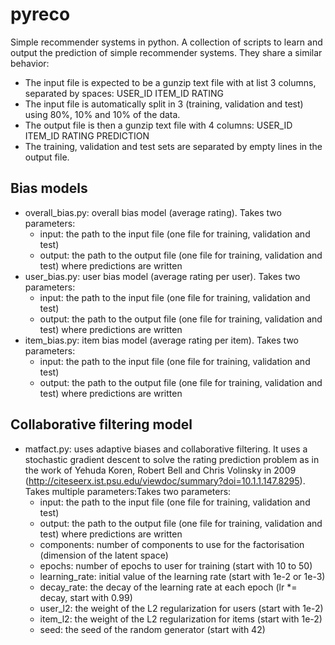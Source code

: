 # pyreco
Simple recommender systems in python.
A collection of scripts to learn and output the prediction of simple recommender systems.
They share a similar behavior: 
* The input file is expected to be a gunzip text file with at list 3 columns, separated by spaces: USER_ID ITEM_ID RATING
* The input file is automatically split in 3 (training, validation and test) using 80%, 10% and 10% of the data.
* The output file is then a gunzip text file with 4 columns: USER_ID ITEM_ID RATING PREDICTION
* The training, validation and test sets are separated by empty lines in the output file.

## Bias models
* overall_bias.py: overall bias model (average rating). Takes two parameters:
  * input: the path to the input file (one file for training, validation and test)
  * output: the path to the output file (one file for training, validation and test) where predictions are written
* user_bias.py: user bias model (average rating per user). Takes two parameters:
  * input: the path to the input file (one file for training, validation and test)
  * output: the path to the output file (one file for training, validation and test) where predictions are written
* item_bias.py: item bias model (average rating per item). Takes two parameters:
  * input: the path to the input file (one file for training, validation and test)
  * output: the path to the output file (one file for training, validation and test) where predictions are written

## Collaborative filtering model
* matfact.py: uses adaptive biases and collaborative filtering. It uses a stochastic gradient descent to solve the rating prediction problem as in the work of Yehuda Koren, Robert Bell and Chris Volinsky in 2009 (http://citeseerx.ist.psu.edu/viewdoc/summary?doi=10.1.1.147.8295). Takes multiple parameters:Takes two parameters:
  * input: the path to the input file (one file for training, validation and test)
  * output: the path to the output file (one file for training, validation and test) where predictions are written
  * components: number of components to use for the factorisation (dimension of the latent space)
  * epochs: number of epochs to user for training (start with 10 to 50)
  * learning_rate: initial value of the learning rate (start with 1e-2 or 1e-3)
  * decay_rate: the decay of the learning rate at each epoch (lr *= decay, start with 0.99)
  * user_l2: the weight of the L2 regularization for users (start with 1e-2)
  * item_l2: the weight of the L2 regularization for items (start with 1e-2)
  * seed: the seed of the random generator (start with 42)
 
